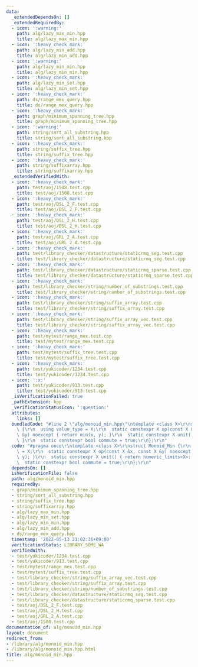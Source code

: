 ```yaml
---
data:
  _extendedDependsOn: []
  _extendedRequiredBy:
  - icon: ':warning:'
    path: alg/lazy_max_min.hpp
    title: alg/lazy_max_min.hpp
  - icon: ':heavy_check_mark:'
    path: alg/lazy_min_add.hpp
    title: alg/lazy_min_add.hpp
  - icon: ':warning:'
    path: alg/lazy_min_min.hpp
    title: alg/lazy_min_min.hpp
  - icon: ':heavy_check_mark:'
    path: alg/lazy_min_set.hpp
    title: alg/lazy_min_set.hpp
  - icon: ':heavy_check_mark:'
    path: ds/range_mex_query.hpp
    title: ds/range_mex_query.hpp
  - icon: ':heavy_check_mark:'
    path: graph/minimum_spanning_tree.hpp
    title: graph/minimum_spanning_tree.hpp
  - icon: ':warning:'
    path: string/sort_all_substring.hpp
    title: string/sort_all_substring.hpp
  - icon: ':heavy_check_mark:'
    path: string/suffix_tree.hpp
    title: string/suffix_tree.hpp
  - icon: ':heavy_check_mark:'
    path: string/suffixarray.hpp
    title: string/suffixarray.hpp
  _extendedVerifiedWith:
  - icon: ':heavy_check_mark:'
    path: test/aoj/1508.test.cpp
    title: test/aoj/1508.test.cpp
  - icon: ':heavy_check_mark:'
    path: test/aoj/DSL_2_F.test.cpp
    title: test/aoj/DSL_2_F.test.cpp
  - icon: ':heavy_check_mark:'
    path: test/aoj/DSL_2_H.test.cpp
    title: test/aoj/DSL_2_H.test.cpp
  - icon: ':heavy_check_mark:'
    path: test/aoj/GRL_2_A.test.cpp
    title: test/aoj/GRL_2_A.test.cpp
  - icon: ':heavy_check_mark:'
    path: test/library_checker/datastructure/staticrmq_seg.test.cpp
    title: test/library_checker/datastructure/staticrmq_seg.test.cpp
  - icon: ':heavy_check_mark:'
    path: test/library_checker/datastructure/staticrmq_sparse.test.cpp
    title: test/library_checker/datastructure/staticrmq_sparse.test.cpp
  - icon: ':heavy_check_mark:'
    path: test/library_checker/string/number_of_substrings.test.cpp
    title: test/library_checker/string/number_of_substrings.test.cpp
  - icon: ':heavy_check_mark:'
    path: test/library_checker/string/suffix_array.test.cpp
    title: test/library_checker/string/suffix_array.test.cpp
  - icon: ':heavy_check_mark:'
    path: test/library_checker/string/suffix_array_vec.test.cpp
    title: test/library_checker/string/suffix_array_vec.test.cpp
  - icon: ':heavy_check_mark:'
    path: test/mytest/range_mex.test.cpp
    title: test/mytest/range_mex.test.cpp
  - icon: ':heavy_check_mark:'
    path: test/mytest/suffix_tree.test.cpp
    title: test/mytest/suffix_tree.test.cpp
  - icon: ':heavy_check_mark:'
    path: test/yukicoder/1234.test.cpp
    title: test/yukicoder/1234.test.cpp
  - icon: ':x:'
    path: test/yukicoder/913.test.cpp
    title: test/yukicoder/913.test.cpp
  _isVerificationFailed: true
  _pathExtension: hpp
  _verificationStatusIcon: ':question:'
  attributes:
    links: []
  bundledCode: "#line 2 \"alg/monoid_min.hpp\"\ntemplate <class X>\r\nstruct Monoid_Min\
    \ {\r\n  using value_type = X;\r\n  static constexpr X op(const X &x, const X\
    \ &y) noexcept { return min(x, y); }\r\n  static constexpr X unit() { return numeric_limits<X>::max();\
    \ }\r\n  static constexpr bool commute = true;\r\n};\r\n"
  code: "#pragma once\r\ntemplate <class X>\r\nstruct Monoid_Min {\r\n  using value_type\
    \ = X;\r\n  static constexpr X op(const X &x, const X &y) noexcept { return min(x,\
    \ y); }\r\n  static constexpr X unit() { return numeric_limits<X>::max(); }\r\n\
    \  static constexpr bool commute = true;\r\n};\r\n"
  dependsOn: []
  isVerificationFile: false
  path: alg/monoid_min.hpp
  requiredBy:
  - graph/minimum_spanning_tree.hpp
  - string/sort_all_substring.hpp
  - string/suffix_tree.hpp
  - string/suffixarray.hpp
  - alg/lazy_max_min.hpp
  - alg/lazy_min_set.hpp
  - alg/lazy_min_min.hpp
  - alg/lazy_min_add.hpp
  - ds/range_mex_query.hpp
  timestamp: '2022-05-13 21:02:36+09:00'
  verificationStatus: LIBRARY_SOME_WA
  verifiedWith:
  - test/yukicoder/1234.test.cpp
  - test/yukicoder/913.test.cpp
  - test/mytest/range_mex.test.cpp
  - test/mytest/suffix_tree.test.cpp
  - test/library_checker/string/suffix_array_vec.test.cpp
  - test/library_checker/string/suffix_array.test.cpp
  - test/library_checker/string/number_of_substrings.test.cpp
  - test/library_checker/datastructure/staticrmq_seg.test.cpp
  - test/library_checker/datastructure/staticrmq_sparse.test.cpp
  - test/aoj/DSL_2_F.test.cpp
  - test/aoj/DSL_2_H.test.cpp
  - test/aoj/GRL_2_A.test.cpp
  - test/aoj/1508.test.cpp
documentation_of: alg/monoid_min.hpp
layout: document
redirect_from:
- /library/alg/monoid_min.hpp
- /library/alg/monoid_min.hpp.html
title: alg/monoid_min.hpp
---
```

